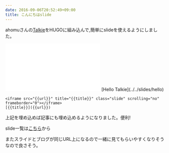 ```yaml
---
date: 2016-09-06T20:52:49+09:00
title: こんにちはslide
---
```


ahomuさんの[Talkie](https://github.com/ahomu/Talkie)をHUGOに組み込んで,簡単にslideを使えるようにしました。

<iframe src="../../slides/hello" title="Hello Talkie" class="slide" scrolling="no" frameborder="0"></iframe>
[Hello Talkie](../../slides/hello)

```
<iframe src="{{url}}" title="{{title}}" class="slide" scrolling="no" frameborder="0"></iframe>
[{{title}}]({{url}})
```

上記を埋め込めば記事にも埋め込めるようになりました。便利!

slide一覧は[こちら](../../slides)から

またスライドとブログが同じURL上になるので一緒に見てもらいやすくなりそうなので良さそう。